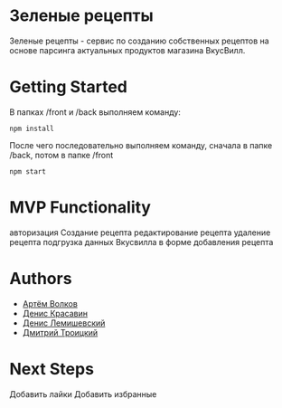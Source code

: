 # Зеленые рецепты
 Зеленые рецепты - сервис по созданию собственных рецептов на основе парсинга актуальных продуктов магазина ВкусВилл.
# Getting Started
В папках /front и  /back выполняем команду:
```
npm install
```
После чего последовательно выполняем команду, сначала в папке /back, потом в папке /front
```
npm start
```
# MVP Functionality
авторизация
Создание рецепта
редактирование рецепта
удаление рецепта
подгрузка данных Вкусвилла в форме добавления рецепта

# Authors
<ul>
<li><a href="https://github.com/ArtVolchara">Артём Волков</a></li>
<li><a href="https://github.com/debbes">Денис Красавин</a></li>
 <li><a href="https://github.com/beshunmo">Денис Лемишевский</a></li>
<li><a href="https://github.com/mitrafantos">Дмитрий Троицкий</a></li>
</ul>

# Next Steps
Добавить лайки
Добавить избранные

